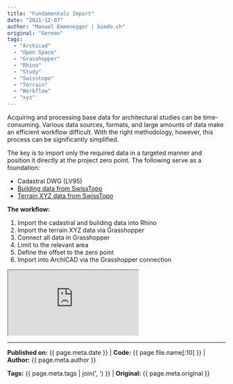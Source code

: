 ```yaml
---
title: "Fundamentals Import"
date: "2021-12-07"
author: "Manuel Emmenegger | bimdo.ch"
original: "German"
tags: 
  - "Archicad"
  - "Open Space"
  - "Grasshopper"
  - "Rhino"
  - "Study"
  - "Swisstopo"
  - "Terrain"
  - "Workflow"
  - "xyz"
---
```


Acquiring and processing base data for architectural studies can be time-consuming. Various data sources, formats, and large amounts of data make an efficient workflow difficult. With the right methodology, however, this process can be significantly simplified.

The key is to import only the required data in a targeted manner and position it directly at the project zero point. The following serve as a foundation:

- Cadastral DWG (LV95)
- [Building data from SwissTopo](https://www.swisstopo.admin.ch/de/geodata/landscape/buildings3d2.html)  
- [Terrain XYZ data from SwissTopo](https://www.swisstopo.admin.ch/de/geodata/height/alti3d.html)

**The workflow:**

1. Import the cadastral and building data into Rhino
2. Import the terrain XYZ data via Grasshopper
3. Connect all data in Grasshopper
4. Limit to the relevant area
5. Define the offset to the zero point
6. Import into ArchiCAD via the Grasshopper connection

<div class="video-container">
  <iframe src="https://www.youtube-nocookie.com/embed/irmRQJ-8-YA?si=AUGPiorBAVAcIzcQ" 
          allowfullscreen>
  </iframe>
</div>


---
**Published on:** {{ page.meta.date }} | **Code:** {{ page.file.name[:10] }}  | **Author:** {{ page.meta.author }}

**Tags:** {{ page.meta.tags | join(', ') }} | **Original:** {{ page.meta.original }}